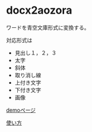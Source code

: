 # docx2aozora
ワードを青空文庫形式に変換する。

対応形式は
* 見出し１，２，３
* 太字
* 斜体
* 取り消し線
* 上付き文字
* 下付き文字
* 画像

[demoページ](https://kyukyunyorituryo.github.io/docx2aozora/)

[使い方](https://99nyorituryo.hatenablog.com/entry/2022/02/25/233241)